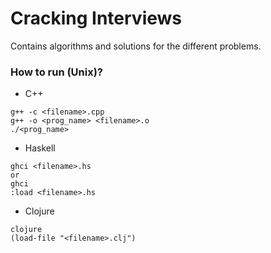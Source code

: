 # Cracking Interviews

Contains algorithms and solutions for the different problems.

### How to run (Unix)?

- C++
```
g++ -c <filename>.cpp
g++ -o <prog_name> <filename>.o
./<prog_name>
```
- Haskell
```
ghci <filename>.hs
or
ghci
:load <filename>.hs
```
- Clojure
```
clojure
(load-file "<filename>.clj")
```
